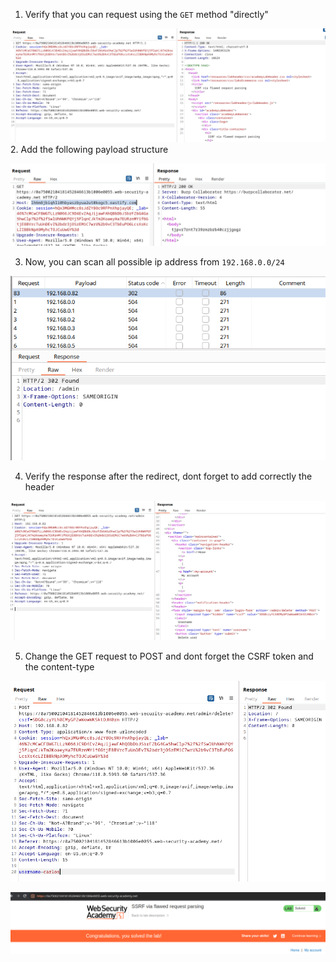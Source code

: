 
1. Verify that you can request using the `GET` method "directly"

![](/static/img/Pasted_image_20231119155129.png)
2. Add the following payload structure

![](/static/img/Pasted_image_20231119155517.png)

3. Now, you can scan all possible ip address from `192.168.0.0/24`

![](/static/img/Pasted_image_20231119160533.png)

4. Verify the response after the redirect, dont forget to add correctly the header

![](/static/img/Pasted_image_20231119160653.png)


5. Change the GET request to POST and dont forget the CSRF token and the content-type

![](/static/img/Pasted_image_20231119160836.png)


![](/static/img/Pasted_image_20231119160848.png)


